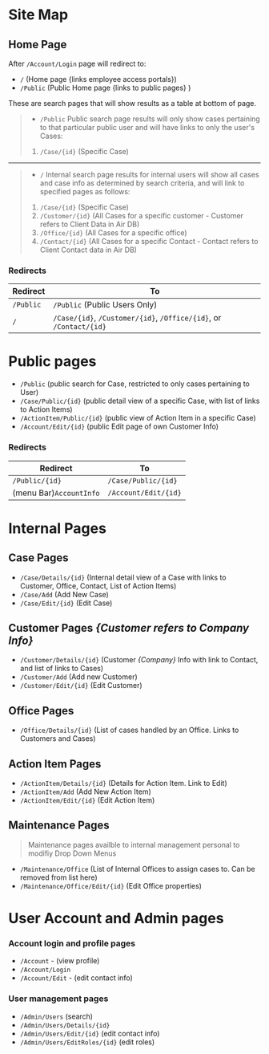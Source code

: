 # Site Map

## Home Page
After `/Account/Login` page will redirect to:

- `/` (Home page {links employee access portals})
- `/Public` (Public Home page {links to public pages} )

These are search pages that will show results as a table at bottom of page.
> - `/Public` Public search page results will only show cases pertaining to that particular public user and will have links to only the user's Cases:
> 1. `/Case/{id}` (Specific Case)
---
> - `/` Internal search page results for internal users will show all cases and case info as determined by search criteria, and will link to specified pages as follows: 
> 1. `/Case/{id}` (Specific Case)
> 2. `/Customer/{id}` (All Cases for a specific customer - Customer refers to Client Data in Air DB)
> 3. `/Office/{id}` (All Cases for a specific office)
> 4. `/Contact/{id}` (All Cases for a specific Contact - Contact refers to Client Contact data in Air DB)

### Redirects

| Redirect                   | To                                           |
|----------------------------|----------------------------------------------|
| `/Public`                  | `/Public` (Public Users Only)                |
| `/`                        | `/Case/{id}`, `/Customer/{id}`, `/Office/{id}`, or `/Contact/{id}`|

# Public pages

* `/Public` (public search for Case, restricted to only cases pertaining to User)
* `/Case/Public/{id}` (public detail view of a specific Case, with list of links to Action Items) 
* `/ActionItem/Public/{id}` (public view of Action Item in a specific Case)
* `/Account/Edit/{id}` (public Edit page of own Customer Info)

### Redirects

| Redirect                   | To                   |
|----------------------------|----------------------|
| `/Public/{id}`             | `/Case/Public/{id}`  |
| (menu Bar)`AccountInfo`    | `/Account/Edit/{id}`  |


# Internal Pages

## Case Pages

* `/Case/Details/{id}` (Internal detail view of a Case with links to Customer, Office, Contact, List of Action Items)
* `/Case/Add` (Add New Case)
* `/Case/Edit/{id}` (Edit Case)

## Customer Pages *{Customer refers to Company Info}*

* `/Customer/Details/{id}` (Customer *{Company}* Info with link to Contact, and list of links to Cases)
* `/Customer/Add` (Add new Customer)
* `/Customer/Edit/{id}` (Edit Customer)

## Office Pages

* `/Office/Details/{id}` (List of cases handled by an Office. Links to Customers and Cases)

## Action Item Pages

* `/ActionItem/Details/{id}` (Details for Action Item. Link to Edit)
* `/ActionItem/Add` (Add New Action Item)
* `/ActionItem/Edit/{id}` (Edit Action Item)

## Maintenance Pages 
> Maintenance pages availble to internal management personal to modifiy Drop Down Menus

* `/Maintenance/Office` (List of Internal Offices to assign cases to. Can be removed from list here)
* `/Maintenance/Office/Edit/{id}` (Edit Office properties)

# User Account and Admin pages

### Account login and profile pages

* `/Account` - (view profile)
* `/Account/Login`
* `/Account/Edit` - (edit contact info)

### User management pages

* `/Admin/Users` (search)
* `/Admin/Users/Details/{id}`
* `/Admin/Users/Edit/{id}` (edit contact info)
* `/Admin/Users/EditRoles/{id}` (edit roles)
